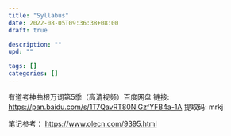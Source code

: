 ```yaml
---
title: "Syllabus"
date: 2022-08-05T09:36:38+08:00
draft: true

description: ""
upd: ""

tags: []
categories: []
---
```


<!--more-->

有道考神曲根万词第5季（高清视频）百度网盘 
链接: https://pan.baidu.com/s/1T7QavRT80NIGzfYFB4a-1A 提取码: mrkj

笔记参考： https://www.olecn.com/9395.html